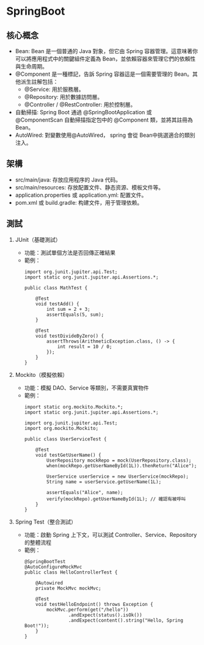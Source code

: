 # SpringBoot

## 核心概念

+  Bean: Bean 是一個普通的 Java 對象，但它由 Spring 容器管理。這意味著你可以將應用程式中的關鍵組件定義為 Bean，並依賴容器來管理它們的依賴性與生命周期。
+  @Component 是一種標記，告訴 Spring 容器這是一個需要管理的 Bean。其他派生註解包括：
    + @Service: 用於服務層。
    + @Repository: 用於數據訪問層。
    + @Controller / @RestController: 用於控制層。
+ 自動掃描: Spring Boot 通過 @SpringBootApplication 或 @ComponentScan 自動掃描指定包中的 @Component 類，並將其註冊為 Bean。
+ AutoWired: 對變數使用@AutoWired， spring 會從 Bean中挑選適合的類別注入。

## 架構

+ src/main/java: 存放应用程序的 Java 代码。
+ src/main/resources: 存放配置文件、静态资源、模板文件等。
+ application.properties 或 application.yml: 配置文件。
+ pom.xml 或 build.gradle: 构建文件，用于管理依赖。

## 測試
1. JUnit（基礎測試）
    + 功能：測試單個方法是否回傳正確結果
    + 範例： 
        ```
        import org.junit.jupiter.api.Test;
        import static org.junit.jupiter.api.Assertions.*;

        public class MathTest {

            @Test
            void testAdd() {
                int sum = 2 + 3;
                assertEquals(5, sum);
            }

            @Test
            void testDivideByZero() {
                assertThrows(ArithmeticException.class, () -> {
                    int result = 10 / 0;
                });
            }
        }
        ```

2. Mockito（模擬依賴）
    + 功能：模擬 DAO、Service 等類別，不需要真實物件
    + 範例：
        ```
        import static org.mockito.Mockito.*;
        import static org.junit.jupiter.api.Assertions.*;

        import org.junit.jupiter.api.Test;
        import org.mockito.Mockito;

        public class UserServiceTest {

            @Test
            void testGetUserName() {
                UserRepository mockRepo = mock(UserRepository.class);
                when(mockRepo.getUserNameById(1L)).thenReturn("Alice");

                UserService userService = new UserService(mockRepo);
                String name = userService.getUserName(1L);

                assertEquals("Alice", name);
                verify(mockRepo).getUserNameById(1L); // 確認有被呼叫
            }
        }
        ```


3. Spring Test（整合測試）
    + 功能：啟動 Spring 上下文，可以測試 Controller、Service、Repository 的整體流程
    + 範例：
        ```
        @SpringBootTest
        @AutoConfigureMockMvc
        public class HelloControllerTest {

            @Autowired
            private MockMvc mockMvc;

            @Test
            void testHelloEndpoint() throws Exception {
                mockMvc.perform(get("/hello"))
                        .andExpect(status().isOk())
                        .andExpect(content().string("Hello, Spring Boot!"));
            }
        }
        ```
